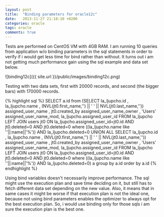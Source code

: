 ```yaml
---
layout: post
title:  "Binding parameters for oracle12c"
date:   2013-11-27 21:18:10 +0200
categories: oracle
tags: oracle
comments: true
---	
```



Tests are performed on CentOS VM with 4GB RAM. I am running 10 queries from application w/o binding parameters in the sql statements in order to verify if i would get less time for bind rather than without. It turns out i am not getting much performance gain using the sql example and data set below. 


![binding12c]({{ site.url }}/public/images/binding12c.png)


Testing with two data sets, first with 20000 records, and second (the bigger bars) with 170000 records. 

{% highlight sql %}
SELECT a.id from (SELECT la_ljupcho.id , la_ljupcho.name , (NVL(jt0.first_name,'') || ' ' || NVL(jt0.last_name,'')) assigned_user_name , jt0.created_by assigned_user_name_owner , 'Users' assigned_user_name_mod, la_ljupcho.assigned_user_id 
FROM la_ljupcho 
LEFT JOIN users jt0 ON la_ljupcho.assigned_user_id=jt0.id AND jt0.deleted=0 AND jt0.deleted=0 
where ((la_ljupcho.name like ''||:name||'%')) AND la_ljupcho.deleted=0 
UNION ALL
SELECT la_ljupcho.id , la_ljupcho.name , (NVL(jt0.first_name,'') || ' ' || NVL(jt0.last_name,'')) assigned_user_name , jt0.created_by assigned_user_name_owner , 'Users' assigned_user_name_mod, la_ljupcho.assigned_user_id 
FROM la_ljupcho 
LEFT JOIN users jt0 ON la_ljupcho.assigned_user_id=jt0.id AND jt0.deleted=0 AND jt0.deleted=0 
where ((la_ljupcho.name like ''||:name||'%')) AND la_ljupcho.deleted=0) a 
group by a.id order by a.id
{% endhighlight %}

Using bind variables doesn't necessarily improve performance. The sql might use the execution plan and save time deciding on it, but still has to fetch different data set depending on the new value. Also, it means that in same cases it might be worse if that execution plan is not the ideal one, because not using bind parameters enables the optimizer to always opt for the best execution plan. So, i would use binding only for those sqls i am sure the execution plan is the best one.

